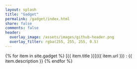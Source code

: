 ```yaml
---
layout: splash
title: "Gadget"
permalink: /gadget/index.html
share: false
comments: false
header:
  overlay_image: /assets/images/github-header.png
  overlay_filter: rgba(255, 255, 255, 0.5)
---
```


{% for item in site.gadget %}
  [{{ item.title }}]({{ item.url }})
  : {{ item.description }}
{% endfor %}
